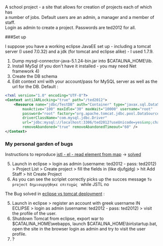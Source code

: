 A school project - a site that allows for creation of projects each of which has  
a number of jobs. Default users are an admin, a manager and a member of staff.  
Login as admin to create a project. Passwords are ted2012 for all.  

###Set up

I suppose you have a working eclipse JavaEE set up - including a tomcat server
(I used 7.0.32) and a jdk (for tomcat and eclipse alike) - I used 1.7.9.

1. Dump mysql-connector-java-5.1.24-bin.jar into $CATALINA_HOME\lib.
2. Install MySql (if you don't have it installed - you may need Net framework 4)
3. Create the DB schema
4. Edit context xml with your account/pass for MySQL server as well as the url
for the DB. Default :

```xml
<?xml version="1.0" encoding="UTF-8"?>
<Context antiJARLocking="true" path="/ted2012">
	<Resource name="jdbc/TestDB" auth="Container" type="javax.sql.DataSource"
		maxActive="100" maxIdle="30" maxWait="10000" username="root"
		password="root" factory="org.apache.tomcat.jdbc.pool.DataSourceFactory"
		driverClassName="com.mysql.jdbc.Driver"
		url="jdbc:mysql://localhost:3306/ted2012?useUnicode=yes&amp;characterEncoding=UTF-8"
		removeAbandoned="true" removeAbandonedTimeout="60" />
</Context>
````
### My personal garden of bugs
Instructions to reproduce [jstl - el - read element from map](http://stackoverflow.com/q/12872965/281545) ->
[solved](http://stackoverflow.com/a/16001675/281545)

5. Launch in eclipse > login as admin (username: ted2012 - pass: ted2012) >
 Project List > Create project > fill the fields in (like djufgjdg) > hit
 Add Staff > hit Create Project
6. As you can see the scriplet correctly picks up the succes message 
```Το project δημιουργήθηκε επιτυχώς ``` 
while JSTL no

The Bug solved in [eclipse vs tomcat deployment](http://stackoverflow.com/a/15745520/281545) :

5. Launch in eclipse > register an account with greek username IN ECLIPSE > login
as admin (username: ted2012 - pass: ted2012) > visit the profile of the user.
6. Shutdown Tomcat from eclipse, export war to  $CATALINA_HOME\webapps, launch
$CATALINA_HOME\bin\startup.bat, open the site in the browser login as admin and
try to visit the user profile.
7. ?
